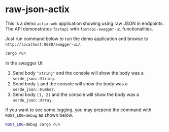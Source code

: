 # raw-json-actix

This is a demo `actix-web` application showing using raw JSON in endpoints.
The API demonstrates `fastapi` with `fastapi-swagger-ui` functionalities.

Just run command below to run the demo application and browse to `http://localhost:8080/swagger-ui/`.

```bash
cargo run
```

In the swagger UI:

1. Send body `"string"` and the console will show the body was a `serde_json::String`.
2. Send body `1` and the console will show the body was a `serde_json::Number`.
3. Send body `[1, 2]` and the console will show the body was a `serde_json::Array`.

If you want to see some logging, you may prepend the command with `RUST_LOG=debug` as shown below.

```bash
RUST_LOG=debug cargo run
```
